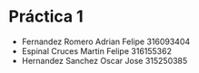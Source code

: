 # Práctica 1
* Fernandez Romero Adrian Felipe 316093404
* Espinal Cruces Martin Felipe 316155362
* Hernandez Sanchez Oscar Jose 315250385

